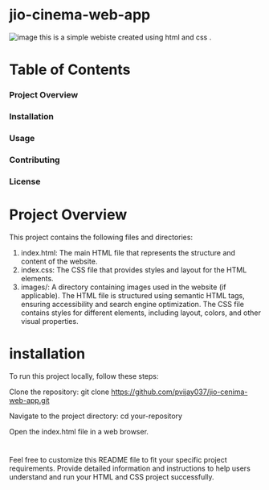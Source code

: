 # jio-cinema-web-app
![image](https://github.com/pvijay037/jio-cenima-web-app/assets/95902517/bf3ee306-e2d1-4250-b929-f268e891641d)
this is  a simple webiste created using html and css .
# Table of Contents
### Project Overview
### Installation
### Usage
### Contributing
### License
# Project Overview
This project contains the following files and directories:

1. index.html: The main HTML file that represents the structure and content of the website.
2. index.css: The CSS file that provides styles and layout for the HTML elements.
3. images/: A directory containing images used in the website (if applicable).
The HTML file is structured using semantic HTML tags, ensuring accessibility and search engine optimization. The CSS file contains styles for different elements, including layout, colors, and other visual properties.
# installation
To run this project locally, follow these steps:

Clone the repository:
git clone https://github.com/pvijay037/jio-cenima-web-app.git

Navigate to the project directory:
cd your-repository

Open the index.html file in a web browser.

# 
Feel free to customize this README file to fit your specific project requirements. Provide detailed information and instructions to help users understand and run your HTML and CSS project successfully.
